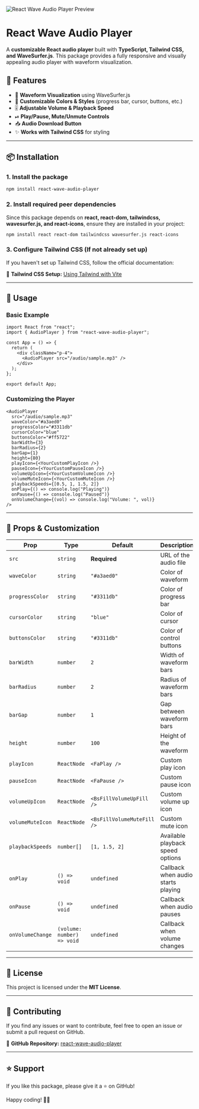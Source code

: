 ![React Wave Audio Player Preview](https://github.com/theabhipatel/react-wave-audio-player/blob/master/react-wave-audio-player.png)

# React Wave Audio Player

A **customizable React audio player** built with **TypeScript, Tailwind CSS, and WaveSurfer.js**. This package provides a fully responsive and visually appealing audio player with waveform visualization.

## 🚀 Features

- 🎵 **Waveform Visualization** using WaveSurfer.js
- 🎨 **Customizable Colors & Styles** (progress bar, cursor, buttons, etc.)
- 🎚️ **Adjustable Volume & Playback Speed**
- ⏯ **Play/Pause, Mute/Unmute Controls**
- 📥 **Audio Download Button**
- ✨ **Works with Tailwind CSS** for styling

---

## 📦 Installation

### **1. Install the package**

```sh
npm install react-wave-audio-player
```

### **2. Install required peer dependencies**

Since this package depends on **react, react-dom, tailwindcss, wavesurfer.js, and react-icons**, ensure they are installed in your project:

```sh
npm install react react-dom tailwindcss wavesurfer.js react-icons
```

### **3. Configure Tailwind CSS (If not already set up)**

If you haven't set up Tailwind CSS, follow the official documentation:

🔗 **Tailwind CSS Setup:** [Using Tailwind with Vite](https://tailwindcss.com/docs/installation/using-vite)

---

## 📖 Usage

### **Basic Example**

```tsx
import React from "react";
import { AudioPlayer } from "react-wave-audio-player";

const App = () => {
  return (
    <div className="p-4">
      <AudioPlayer src="/audio/sample.mp3" />
    </div>
  );
};

export default App;
```

### **Customizing the Player**

```tsx
<AudioPlayer
  src="/audio/sample.mp3"
  waveColor="#a3aed0"
  progressColor="#3311db"
  cursorColor="blue"
  buttonsColor="#ff5722"
  barWidth={3}
  barRadius={2}
  barGap={1}
  height={80}
  playIcon={<YourCustomPlayIcon />}
  pauseIcon={<YourCustomPauseIcon />}
  volumeUpIcon={<YourCustomVolumeIcon />}
  volumeMuteIcon={<YourCustomMuteIcon />}
  playbackSpeeds={[0.5, 1, 1.5, 2]}
  onPlay={() => console.log("Playing")}
  onPause={() => console.log("Paused")}
  onVolumeChange={(vol) => console.log("Volume: ", vol)}
/>
```

---

## 🎨 Props & Customization

| Prop             | Type                       | Default                    | Description                        |
| ---------------- | -------------------------- | -------------------------- | ---------------------------------- |
| `src`            | `string`                   | **Required**               | URL of the audio file              |
| `waveColor`      | `string`                   | `"#a3aed0"`                | Color of waveform                  |
| `progressColor`  | `string`                   | `"#3311db"`                | Color of progress bar              |
| `cursorColor`    | `string`                   | `"blue"`                   | Color of cursor                    |
| `buttonsColor`   | `string`                   | `"#3311db"`                | Color of control buttons           |
| `barWidth`       | `number`                   | `2`                        | Width of waveform bars             |
| `barRadius`      | `number`                   | `2`                        | Radius of waveform bars            |
| `barGap`         | `number`                   | `1`                        | Gap between waveform bars          |
| `height`         | `number`                   | `100`                      | Height of the waveform             |
| `playIcon`       | `ReactNode`                | `<FaPlay />`               | Custom play icon                   |
| `pauseIcon`      | `ReactNode`                | `<FaPause />`              | Custom pause icon                  |
| `volumeUpIcon`   | `ReactNode`                | `<BsFillVolumeUpFill />`   | Custom volume up icon              |
| `volumeMuteIcon` | `ReactNode`                | `<BsFillVolumeMuteFill />` | Custom mute icon                   |
| `playbackSpeeds` | `number[]`                 | `[1, 1.5, 2]`              | Available playback speed options   |
| `onPlay`         | `() => void`               | `undefined`                | Callback when audio starts playing |
| `onPause`        | `() => void`               | `undefined`                | Callback when audio pauses         |
| `onVolumeChange` | `(volume: number) => void` | `undefined`                | Callback when volume changes       |

---

## 📜 License

This project is licensed under the **MIT License**.

---

## 🤝 Contributing

If you find any issues or want to contribute, feel free to open an issue or submit a pull request on GitHub.

🔗 **GitHub Repository:** [react-wave-audio-player](https://github.com/theabhipatel/react-wave-audio-player)

---

## ⭐ Support

If you like this package, please give it a ⭐ on GitHub!

Happy coding! 🚀🎵
